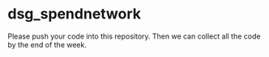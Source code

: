 # dsg_spendnetwork

Please push your code into this repository. Then we can collect all the code by the end of the week. 
